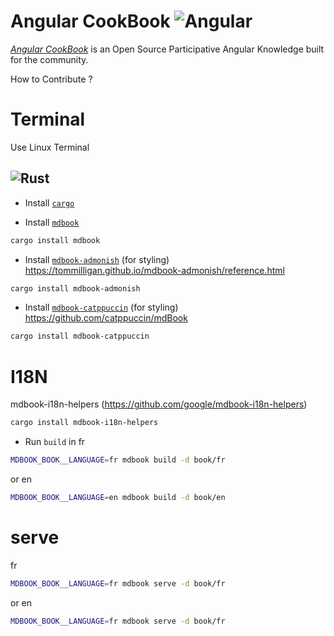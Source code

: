 Angular CookBook
![Angular](https://img.shields.io/badge/angular-%23DD0031.svg?style=for-the-badge&logo=angular&logoColor=white)
=============

[_Angular CookBook_]() is an Open Source Participative Angular Knowledge built for the community.


How to Contribute ? 

# Terminal 
Use Linux Terminal

![Rust](https://img.shields.io/badge/rust-%23000000.svg?style=for-the-badge&logo=rust&logoColor=white)
------------------------
* Install [`cargo`](https://doc.rust-lang.org/cargo/getting-started/installation.html)


* Install [`mdbook`](https://github.com/rust-lang/mdBook)

```sh
cargo install mdbook
```


* Install [`mdbook-admonish`](https://crates.io/crates/mdbook-admonish) (for styling)
https://tommilligan.github.io/mdbook-admonish/reference.html


```sh
cargo install mdbook-admonish
```

* Install [`mdbook-catppuccin`](https://crates.io/crates/mdbook-catppuccin) (for styling)
https://github.com/catppuccin/mdBook


```sh
cargo install mdbook-catppuccin
```


# I18N 
mdbook-i18n-helpers (https://github.com/google/mdbook-i18n-helpers)

```sh
cargo install mdbook-i18n-helpers

```


* Run `build` in fr 


```sh
MDBOOK_BOOK__LANGUAGE=fr mdbook build -d book/fr
```

or en 

```sh
MDBOOK_BOOK__LANGUAGE=en mdbook build -d book/en
```

# serve

fr

 ```sh
MDBOOK_BOOK__LANGUAGE=fr mdbook serve -d book/fr
```

or en 

```sh
MDBOOK_BOOK__LANGUAGE=fr mdbook serve -d book/fr
```


